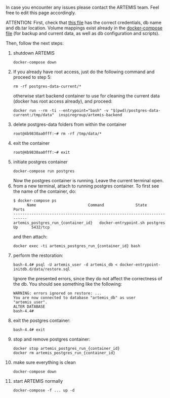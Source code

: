 In case you encounter any issues please contact the ARTEMIS team. Feel free to edit this page accordingly.

ATTENTION: First, check that [this file](https://github.com/FORTH-ICS-INSPIRE/artemis/blob/master/other/db/data/restore.sql) has the correct credentials, db name and db.tar location. Volume mappings exist already in the [docker-compose file](https://github.com/FORTH-ICS-INSPIRE/artemis/blob/master/docker-compose.yaml#L123) (for backup and current data, as well as db configuration and scripts).

Then, follow the next steps:

1. shutdown ARTEMIS
   ```
   docker-compose down
   ```
2. If you already have root access, just do the following command and proceed to step 5:
   ```
   rm -rf postgres-data-current/*
   ```
   otherwise start backend container to use for cleaning the current data (docker has root access already), and proceed:
   ```
   docker run --rm -ti --entrypoint="bash" -v "$(pwd)/postgres-data-current:/tmp/data"  inspiregroup/artemis-backend
   ```
3. delete postgres-data folders from within the container
   ```
   root@4b9830aa0fff:~# rm -rf /tmp/data/*
   ```
4. exit the container
   ```
   root@4b9830aa0fff:~# exit
   ```
5. initiate postgres container
   ```
   docker-compose run postgres
   ```
   Now the postgres container is running. Leave the current terminal open.
6. from a new terminal, attach to running postgres container. To first see the name of the container, do:
   ```
   $ docker-compose ps
         Name                       Command              State    Ports
   -------------------------------------------------------------------------
   artemis_postgres_run_{container_id}   docker-entrypoint.sh postgres   Up      5432/tcp
   ```
   and then attach:
   ```
   docker exec -ti artemis_postgres_run_{container_id} bash
   ```
7. perform the restoration:
   ```
   bash-4.4# psql -U artemis_user -d artemis_db < docker-entrypoint-initdb.d/data/restore.sql
   ```
   Ignore the presented errors, since they do not affect the correctness of the db. You should see something like the following:
   ```
   WARNING: errors ignored on restore: ...
   You are now connected to database "artemis_db" as user "artemis_user".
   ALTER DATABASE
   bash-4.4#
   ```
8. exit the postgres container:
   ```
   bash-4.4# exit
   ```
9. stop and remove postgres container:
   ```
   docker stop artemis_postgres_run_{container_id}
   docker rm artemis_postgres_run_{container_id}
   ```
10. make sure everything is clean
    ```
    docker-compose down
    ```
11. start ARTEMIS normally
    ```
    docker-compose -f ... up -d
    ```
